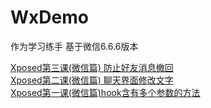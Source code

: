 # WxDemo
作为学习练手 基于微信6.6.6版本

[Xposed第三课(微信篇) 防止好友消息撤回](https://www.jianshu.com/p/bcaf069ec9e5)  
[Xposed第二课(微信篇) 聊天界面修改文字](https://www.jianshu.com/p/cde3cc4851c8)  
[Xposed第一课(微信篇)hook含有多个参数的方法](https://www.jianshu.com/p/c730b5e0c150)
